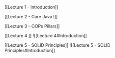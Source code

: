 [[Lecture 1 - Introduction]]

[[Lecture 2 - Core Java I]]

[[Lecture 3 - OOPs Pillars]]

[[Lecture 4 ]]
![[Lecture 4#Introduction]]

[[Lecture 5 - SOLID Principles]]
![[Lecture 5 - SOLID Principles#Introduction]]
